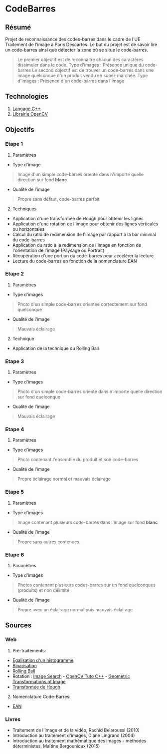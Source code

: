 # CodeBarres

## Résumé

Projet de reconnaissance des codes-barres dans le cadre de l'UE Traitement de l'image à Paris Descartes.
Le but du projet est de savoir lire un code-barres ainsi que détecter la zone où se situe le code-barres.

>Le premier objectif est de reconnaitre chacun des caractères dissimuler dans le code.
Type d'images : Présence unique du code-barres
>Le second objectif est de trouver un code-barres dans une image quelconque d'un produit vendu en super-marchée.
Type d'images : Présence d'un code-barres dans l'image

## Technologies

1. [Langage C++](https://devdocs.io/cpp/)
2. [Librairie OpenCV](https://docs.opencv.org/4.0.1/)

## Objectifs

### Etape 1
1. Paramètres
- Type d'image 
>Image d'un simple code-barres orienté dans n'importe quelle direction sur fond **blanc**
- Qualité de l'image
> Propre sans défaut, code-barres parfait
2. Techniques
- Application d'une transformée de Hough pour obtenir les lignes
- Application d'une rotation de l'image pour obtenir des lignes verticales ou horizontales
- Calcul du ratio de redimension de l'image par rapport à la bar minimal du code-barres
- Application du ratio à la redimension de l'image en fonction de l'orientation de l'image (Paysage ou Portrait)
- Récupération d'une portion du code-barres pour accélérer la lecture
- Lecture du code-barres en fonction de la nomenclature EAN


### Etape 2

1. Paramètres
- Type d'images
> Photo d'un simple code-barres orientée correctement sur fond quelconque
- Qualité de l'image
> Mauvais éclairage
2. Technique
- Application de la technique du Rolling Ball

### Etape 3

1. Paramètres
- Type d'images
> Photo d'un simple code-barres orienté dans n'importe quelle direction sur fond quelconque
- Qualité de l'image
> Mauvais éclairage


### Etape 4

1. Paramètres
- Type d'images
>Photo contenant l'ensemble du produit et son code-barres
- Qualité de l'image
>Propre éclairage normal et mauvais éclairage


### Etape 5

1. Paramètres
- Type d'images
>Image contenant plusieurs code-barres dans l'image sur fond **blanc**
- Qualité de l'image
>Propre sans autres contenues

### Etape 6

1. Paramètres
- Type d'images
>Photos contenant plusieurs codes-barres sur un fond quelconques (produits) et non délimité
- Qualité de l'image
>Propre avec un éclairage normal puis mauvais éclairage

## Sources

### Web

1. Pré-traitements:
- [Egalisation d'un histogramme](https://docs.opencv.org/2.4/doc/tutorials/imgproc/histograms/histogram_equalization/histogram_equalization.html)
- [Binarisation](https://sites.google.com/site/lizantchristopher/services/binarisation-1)
- [Rolling Ball](https://www.researchgate.net/publication/319985119_New_method_of_automated_statistical_analysis_of_polymer-stabilized_metal_nanoparticles_in_electron_microscopy_images?fbclid=IwAR19denWsMt2ku8asMTI8tl5yu2kpgI7JIgNsm5QD5_fOuUWfR5L21qJuq0) 
- Rotation : [Image Search](https://www.pyimagesearch.com/2017/01/02/rotate-images-correctly-with-opencv-and-python/) - [OpenCV Tuto C++](https://www.opencv-srf.com/2010/09/rotating-images.html) - [Geometric Transformations of Image](https://docs.opencv.org/3.0-beta/doc/py_tutorials/py_imgproc/py_geometric_transformations/py_geometric_transformations.html)
- [Transformée de Hough](http://www.f-legrand.fr/scidoc/docimg/image/extraction/hough/hough.html)
2. Nomenclature Code-Barres:
- [EAN](https://fr.wikipedia.org/wiki/Code-barres_EAN)

### Livres

- Traitement de l'image et de la vidéo, Rachid Belaroussi (2010)
- Introduction au traitement d'images, Diane Lingrand (2004)
- Introduction au traitement mathématique des images - méthodes déterministes, Maïtine Bergounioux (2015)
